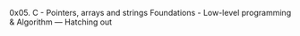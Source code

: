 0x05. C - Pointers, arrays and strings
Foundations - Low-level programming & Algorithm ― Hatching out